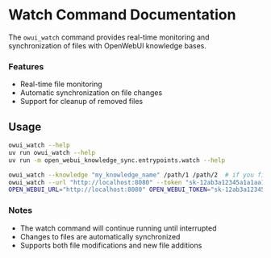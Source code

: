 # Watch Command Documentation

The `owui_watch` command provides real-time monitoring and synchronization of files with OpenWebUI knowledge bases.

### Features

- Real-time file monitoring
- Automatic synchronization on file changes
- Support for cleanup of removed files

## Usage

```bash
owui_watch --help
uv run owui_watch --help
uv run -m open_webui_knowledge_sync.entrypoints.watch --help

owui_watch --knowledge "my_knowledge_name" /path/1 /path/2  # if you filled .env
owui_watch --url "http://localhost:8080" --token "sk-12ab3a12345a1a1aa123a1234a1ab123" --knowledge "my_knowledge_name" /path/1 /path/2 /path/3/file.name
OPEN_WEBUI_URL="http://localhost:8080" OPEN_WEBUI_TOKEN="sk-12ab3a12345a1a1aa123a1234a1ab123" owui_watch --knowledge "my_knowledge_id" /path/1 /path/2 /path/3/file.name
```

### Notes

- The watch command will continue running until interrupted
- Changes to files are automatically synchronized
- Supports both file modifications and new file additions
